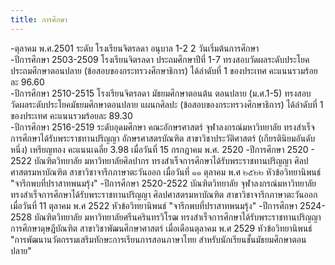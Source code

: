 ```yaml
---
title: การศึกษา
---
```

-ตุลาคม พ.ศ.2501 ระดับ โรงเรียนจิตรลดา อนุบาล 1-2 2 วันเริ่มต้นการศึกษา
<br>
-ปีการศึกษา 2503-2509 โรงเรียนจิตรลดา ประถมศึกษาปีที่ 1-7 ทรงสอบวัดผลระดับประโยคประถมศึกษาตอนปลาย (ข้อสอบของกระทรวงศึกษาธิการ) ได้ลำดับที่ 1 ของประเทศ คะแนนรวมร้อยละ 96.60
<br>
-ปีการศึกษา 2510-2515 โรงเรียนจิตรลดา มัธยมศึกษาตอนต้น ตอนปลาย (ม.ศ.1-5) ทรงสอบวัดผลระดับประโยคมัธยมศึกษาตอนปลาย แผนกศิลปะ (ข้อสอบของกระทรวงศึกษาธิการ) ได้ลำดับที่ 1 ของประเทศ คะแนนรวมร้อยละ 89.30
<br>
-ปีการศึกษา 2516-2519 ระดับอุดมศึกษา คณะอักษรศาสตร์ จุฬาลงกรณ์มหาวิทยาลัย ทรงสำเร็จการศึกษาได้รับพระราชทานปริญญา อักษรศาสตรบัณฑิต สาขาวิชาประวัติศาสตร์ (เกียรตินิยมอันดับหนึ่ง) เหรียญทอง คะแนนเฉลี่ย 3.98 เมื่อวันที่ 15 กรกฎาคม พ.ศ. 2520
-ปีการศึกษา 2520 - 2522 บัณฑิตวิทยาลัย มหาวิทยาลัยศิลปากร ทรงสำเร็จการศึกษาได้รับพระราชทานปริญญา ศิลปศาสตรมหาบัณฑิต สาขาวิชาจารึกภาษาตะวันออก เมื่อวันที่ ๑๑ ตุลาคม พ.ศ ๒๕๒๒ หัวข้อวิทยานิพนธ์ "จารึกพบที่ปราสาทพนมรุ้ง"
-ปีการศึกษา 2520-2522 บัณฑิตวิทยาลัย จุฬาลงกรณ์มหาวิทยาลัย ทรงสำเร็จการศึกษาได้รับพระราชทานปริญญา ศิลปศาสตรมหาบัณฑิต สาขาวิชาจารึกภาษาตะวันออก เมื่อวันที่ 11 ตุลาคม พ.ศ 2522 หัวข้อวิทยานิพนธ์ "จารึกพบที่ปราสาทพนมรุ้ง"
-ปีการศึกษา 2524-2528 บัณฑิตวิทยาลัย มหาวิทยาลัยศรีนครินทรวิโรฒ ทรงสำเร็จการศึกษาได้รับพระราชทานปริญญา การศึกษาดุษฎีบัณฑิต สาขาวิชาพัฒนศึกษาศาสตร์ เมื่อเดือนตุลาคม พ.ศ 2529 หัวข้อวิทยานิพนธ์ "การพัฒนานวัตกรรมเสริมทักษะการเรียนการสอนภาษาไทย สำหรับนักเรียนชั้นมัธยมศึกษาตอนปลาย"
